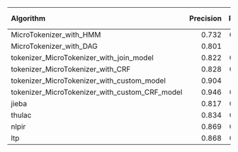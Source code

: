 | Algorithm                                      |   Precision |   Recall |   F1-measure |
|:-----------------------------------------------|------------:|---------:|-------------:|
| MicroTokenizer_with_HMM                        |       0.732 |    0.787 |        0.758 |
| MicroTokenizer_with_DAG                        |       0.801 |    0.81  |        0.805 |
| tokenizer_MicroTokenizer_with_join_model       |       0.822 |    0.781 |        0.801 |
| tokenizer_MicroTokenizer_with_CRF              |       0.828 |    0.868 |        0.847 |
| tokenizer_MicroTokenizer_with_custom_model     |       0.904 |    0.87  |        0.886 |
| tokenizer_MicroTokenizer_with_custom_CRF_model |       0.946 |    0.941 |        0.943 |
| jieba                                          |       0.817 |    0.812 |        0.815 |
| thulac                                         |       0.834 |    0.878 |        0.856 |
| nlpir                                          |       0.869 |    0.914 |        0.891 |
| ltp                                            |       0.868 |    0.899 |        0.883 |